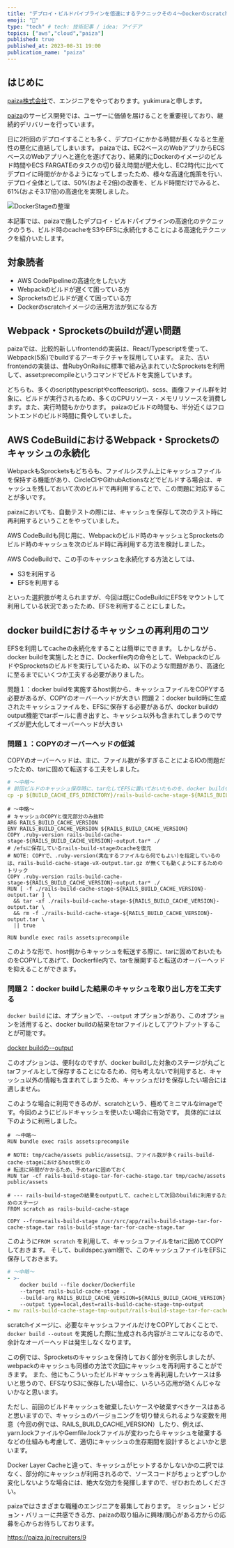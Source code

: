 ```yaml
---
title: "デプロイ・ビルドパイプラインを倍速にするテクニックその４〜Dockerのscratchイメージの有効活用術〜"
emoji: "💨"
type: "tech" # tech: 技術記事 / idea: アイデア
topics: ["aws","cloud","paiza"]
published: true
published_at: 2023-08-31 19:00
publication_name: "paiza"
---
```


## はじめに

[paiza株式会社](https://www.paiza.co.jp/)で、エンジニアをやっております。yukimuraと申します。

[paiza](https://paiza.jp)のサービス開発では、ユーザーに価値を届けることを重要視しており、継続的デリバリーを行っています。

日に2桁回のデプロイすることも多く、デプロイにかかる時間が長くなると生産性の悪化に直結してしまいます。
paizaでは、EC2ベースのWebアプリからECSベースのWebアプリへと進化を遂げており、結果的にDockerのイメージのビルド時間やECS FARGATEのタスクの切り替え時間が肥大化し、EC2時代に比べてデプロイに時間がかかるようになってしまったため、様々な高速化施策を行い、デプロイ全体としては、50%(およそ2倍)の改善を、ビルド時間だけでみると、61%(およそ3.17倍)の高速化を実現しました。

![DockerStageの整理](/images/improve-codebuild-performance-1/fig1.png)

本記事では、paizaで施したデプロイ・ビルドパイプラインの高速化のテクニックのうち、ビルド時のcacheをS3やEFSに永続化することによる高速化テクニックを紹介いたします。

## 対象読者

- AWS CodePipelineの高速化をしたい方
- Webpackのビルドが遅くて困っている方
- Sprocketsのビルドが遅くて困っている方
- Dockerのscratchイメージの活用方法が気になる方

## Webpack・Sprocketsのbuildが遅い問題

paizaでは、比較的新しいfrontendの実装は、React/Typescriptを使って、Webpack(5系)でbuildするアーキテクチャを採用しています。
また、古いfrontendの実装は、昔RubyOnRailsに標準で組み込まれていたSprocketsを利用して、asset:precompileというコマンドでビルドを実施しています。

どちらも、多くのscript(typescriptやcoffeescript)、scss、画像ファイル群を対象に、ビルドが実行されるため、多くのCPUリソース・メモリリソースを消費します。また、実行時間もかかります。
paizaのビルドの時間も、半分近くはフロントエンドのビルド時間に費やしていました。

## AWS CodeBuildにおけるWebpack・Sprocketsのキャッシュの永続化

WebpackもSprocketsもどちらも、ファイルシステム上にキャッシュファイルを保持する機能があり、CircleCIやGithubActionsなどでビルドする場合は、キャッシュを残しておいて次のビルドで再利用することで、この問題に対応することが多いです。

paizaにおいても、自動テストの際には、キャッシュを保存して次のテスト時に再利用するということをやっていました。

AWS CodeBuildも同じ用に、Webpackのビルド時のキャッシュとSprocketsのビルド時のキャッシュを次のビルド時に再利用する方法を検討しました。

AWS CodeBuildで、この手のキャッシュを永続化する方法としては、

- S3を利用する
- EFSを利用する

といった選択肢が考えられますが、今回は既にCodeBuildにEFSをマウントして利用している状況であったため、EFSを利用することにしました。

## docker buildにおけるキャッシュの再利用のコツ

EFSを利用してcacheの永続化をすることは簡単にできます。
しかしながら、docker buildを実施したときに、Dockerfile内の命令として、WebpackのビルドやSprocketsのビルドを実行しているため、以下のような問題があり、高速化に至るまでにいくつか工夫する必要がありました。

問題１：docker buildを実施するhost側から、キャッシュファイルをCOPYする必要があるが、COPYのオーバーヘッドが大きい
問題２：docker build時に生成されたキャッシュファイルを、EFSに保存する必要があるが、docker buildのoutput機能でtarボールに書き出すと、キャッシュ以外も含まれてしまうのでサイズが肥大化してオーバーヘッドが大きい

### 問題１：COPYのオーバーヘッドの低減

COPYのオーバーヘッドは、主に、ファイル数が多すぎることによるIOの問題だったため、tarに固めて転送する工夫をしました。

```yaml:buildspec.yaml
# 〜中略〜
# 前回ビルドのキャッシュ保存時に、tar化してEFSに置いておいたものを、docker buildを実行する領域にコピー
cp -p ${BUILD_CACHE_EFS_DIRECTORY}/rails-build-cache-stage-${RAILS_BUILD_CACHE_VERSION}-output.tar ${CODEBUILD_SRC_DIR}/
```

```Dockerfile:Dockerfile
# 〜中略〜
# キャッシュのCOPYと復元部分のみ抜粋
ARG RAILS_BUILD_CACHE_VERSION
ENV RAILS_BUILD_CACHE_VERSION ${RAILS_BUILD_CACHE_VERSION}
COPY .ruby-version rails-build-cache-stage-${RAILS_BUILD_CACHE_VERSION}-output.tar* ./
# /efsに保存しているrails-build-stageのcacheを復元
# NOTE: COPYで、.ruby-version(実在するファイルなら何でもよい)を指定しているのは、rails-build-cache-stage-vX-output.tar.gz が無くても動くようにするためのトリック
COPY .ruby-version rails-build-cache-stage-${RAILS_BUILD_CACHE_VERSION}-output.tar* ./
RUN [ -f ./rails-build-cache-stage-${RAILS_BUILD_CACHE_VERSION}-output.tar ] \
  && tar -xf ./rails-build-cache-stage-${RAILS_BUILD_CACHE_VERSION}-output.tar \
  && rm -f ./rails-build-cache-stage-${RAILS_BUILD_CACHE_VERSION}-output.tar \
  || true

RUN bundle exec rails assets:precompile
```

このような形で、host側からキャッシュを転送する際に、tarに固めておいたものをCOPYしてあげて、Dockerfile内で、tarを展開すると転送のオーバーヘッドを抑えることができます。

### 問題２：docker buildした結果のキャッシュを取り出し方を工夫する

`docker build` には、オプションで、`--output` オプションがあり、このオプションを活用すると、docker buildの結果をtarファイルとしてアウトプットすることが可能です。

[docker buildの--output](https://docs.docker.jp/engine/reference/commandline/build.html#id9)

このオプションは、便利なのですが、docker buildした対象のステージが丸ごとtarファイルとして保存することになるため、何も考えないで利用すると、キャッシュ以外の情報も含まれてしまうため、キャッシュだけを保存したい場合には適しません。

このような場合に利用できるのが、scratchという、極めてミニマルなimageです。今回のようにビルドキャッシュを使いたい場合に有効です。
具体的には以下のように利用しました。

```Dockerfile:Dockerfile
#　〜中略〜
RUN bundle exec rails assets:precompile

# NOTE: tmp/cache/assets public/assetsは、ファイル数が多くrails-build-cache-stageにおけるhost側との
# 転送に時間がかかるため、予めtarに固めておく
RUN tar -cf rails-build-stage-tar-for-cache-stage.tar tmp/cache/assets public/assets

# --- rails-build-stageの結果をoutputして、cacheとして次回のbuildに利用するためのステージ
FROM scratch as rails-build-cache-stage

COPY --from=rails-build-stage /usr/src/app/rails-build-stage-tar-for-cache-stage.tar rails-build-stage-tar-for-cache-stage.tar
```

このように`FROM scratch` を利用して、キャッシュファイルをtarに固めてCOPYしておきます。
そして、buildspec.yaml側で、このキャッシュファイルをEFSに保存しておきます。

```yarml:buildspec.yaml
# 〜中略〜
- >-
    docker build --file docker/Dockerfile
    --target rails-build-cache-stage .
    --build-arg RAILS_BUILD_CACHE_VERSION=${RAILS_BUILD_CACHE_VERSION}
    --output type=local,dest=rails-build-cache-stage-tmp-output
- mv rails-build-cache-stage-tmp-output/rails-build-stage-tar-for-cache-stage.tar ${BUILD_CACHE_EFS_DIRECTORY}/rails-build-cache-stage-${RAILS_BUILD_CACHE_VERSION}-output.tar
```

scratchイメージに、必要なキャッシュファイルだけをCOPYしておくことで、`docker build --outout` を実施した際に生成される内容がミニマルになるので、余計なオーバーヘッドは発生しなくなります。

この例では、Sprocketsのキャッシュを保持しておく部分を例示しましたが、webpackのキャッシュも同様の方法で次回にキャッシュを再利用することができます。
また、他にもこういったビルドキャッシュを再利用したいケースは多いと思うので、EFSなりS3に保存したい場合に、いろいろ応用が効くんじゃないかなと思います。

ただし、前回のビルドキャッシュを破棄したいケースや破棄すべきケースはあると思いますので、キャッシュのバージョニングを切り替えられるような変数を用意（今回の例では、RAILS_BUILD_CACHE_VERSION）したり、例えば、yarn.lockファイルやGemfile.lockファイルが変わったらキャッシュを破棄するなどの仕組みも考慮して、適切にキャッシュの生存期間を設計するとよいかと思います。

Docker Layer Cacheと違って、キャッシュがヒットするかしないかの二択ではなく、部分的にキャッシュが利用されるので、ソースコードがちょっとずつしか変化しないような場合には、絶大な効力を発揮しますので、ぜひおためしください。

paizaではさまざまな職種のエンジニアを募集しております。
ミッション・ビジョン・バリューに共感できる方、paizaの取り組みに興味/関心がある方からの応募を心からお待ちしております。

https://paiza.jp/recruiters/9
